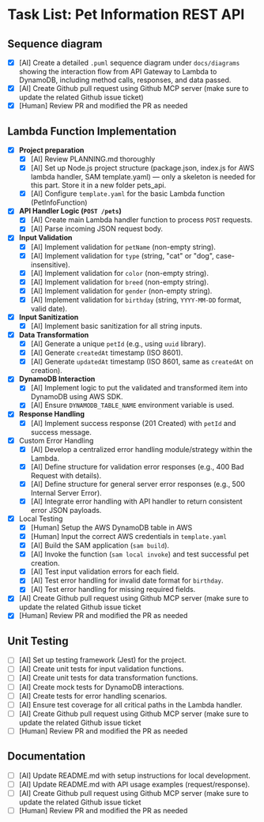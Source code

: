 # Task List: Pet Information REST API

## Sequence diagram

- [x]  [AI] Create a detailed `.puml` sequence diagram under `docs/diagrams` showing the interaction flow from API Gateway to Lambda to DynamoDB, including method calls, responses, and data passed.
- [x]  [AI] Create Github pull request using Github MCP server (make sure to update the related Github issue ticket)
- [x]  [Human] Review PR and modified the PR as needed

## Lambda Function Implementation

- [x]  **Project preparation**
    - [x]  [AI] Review PLANNING.md thoroughly
    - [x]  [AI] Set up Node.js project structure (package.json, index.js for AWS lambda handler, SAM template.yaml) — only a skeleton is needed for this part. Store it in a new folder pets_api.
    - [x]  [AI] Configure `template.yaml` for the basic Lambda function (PetInfoFunction)
- [x]  **API Handler Logic (`POST /pets`)**
    - [x]  [AI] Create main Lambda handler function to process `POST` requests.
    - [x]  [AI] Parse incoming JSON request body.
- [x]  **Input Validation**
    - [x]  [AI] Implement validation for `petName` (non-empty string).
    - [x]  [AI] Implement validation for `type` (string, "cat" or "dog", case-insensitive).
    - [x]  [AI] Implement validation for `color` (non-empty string).
    - [x]  [AI] Implement validation for `breed` (non-empty string).
    - [x]  [AI] Implement validation for `gender` (non-empty string).
    - [x]  [AI] Implement validation for `birthday` (string, `YYYY-MM-DD` format, valid date).
- [x]  **Input Sanitization**
    - [x]  [AI] Implement basic sanitization for all string inputs.
- [x]  **Data Transformation**
    - [x]  [AI] Generate a unique `petId` (e.g., using `uuid` library).
    - [x]  [AI] Generate `createdAt` timestamp (ISO 8601).
    - [x]  [AI] Generate `updatedAt` timestamp (ISO 8601, same as `createdAt` on creation).
- [x]  **DynamoDB Interaction**
    - [x]  [AI] Implement logic to put the validated and transformed item into DynamoDB using AWS SDK.
    - [x]  [AI] Ensure `DYNAMODB_TABLE_NAME` environment variable is used.
- [x]  **Response Handling**
    - [x]  [AI] Implement success response (201 Created) with `petId` and success message.
- [x] Custom Error Handling
    - [x]  [AI] Develop a centralized error handling module/strategy within the Lambda.
    - [x]  [AI] Define structure for validation error responses (e.g., 400 Bad Request with details).
    - [x]  [AI] Define structure for general server error responses (e.g., 500 Internal Server Error).
    - [x]  [AI] Integrate error handling with API handler to return consistent error JSON payloads.
- [x] Local Testing
    - [x]  [Human] Setup the AWS DynamoDB table in AWS
    - [x]  [Human] Input the correct AWS credentials in `template.yaml`
    - [x]  [AI] Build the SAM application (`sam build`).
    - [x]  [AI] Invoke the function (`sam local invoke`) and test successful pet creation.
    - [x]  [AI] Test input validation errors for each field.
    - [x]  [AI] Test error handling for invalid date format for `birthday`.
    - [x]  [AI] Test error handling for missing required fields.
- [x]  [AI] Create Github pull request using Github MCP server (make sure to update the related Github issue ticket
- [x]  [Human] Review PR and modified the PR as needed

## Unit Testing

- [ ]  [AI] Set up testing framework (Jest) for the project.
- [ ]  [AI] Create unit tests for input validation functions.
- [ ]  [AI] Create unit tests for data transformation functions.
- [ ]  [AI] Create mock tests for DynamoDB interactions.
- [ ]  [AI] Create tests for error handling scenarios.
- [ ]  [AI] Ensure test coverage for all critical paths in the Lambda handler.
- [ ]  [AI] Create Github pull request using Github MCP server (make sure to update the related Github issue ticket
- [ ]  [Human] Review PR and modified the PR as needed

## Documentation

- [ ]  [AI] Update README.md with setup instructions for local development.
- [ ]  [AI] Update README.md with API usage examples (request/response).
- [ ]  [AI] Create Github pull request using Github MCP server (make sure to update the related Github issue ticket
- [ ]  [Human] Review PR and modified the PR as needed
